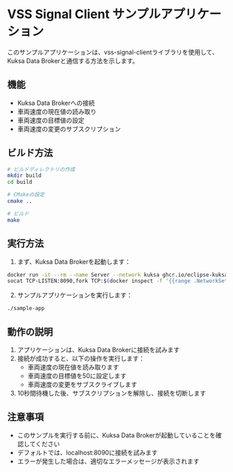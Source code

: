 # VSS Signal Client サンプルアプリケーション

このサンプルアプリケーションは、vss-signal-clientライブラリを使用して、Kuksa Data Brokerと通信する方法を示します。

## 機能

- Kuksa Data Brokerへの接続
- 車両速度の現在値の読み取り
- 車両速度の目標値の設定
- 車両速度の変更のサブスクリプション

## ビルド方法

```bash
# ビルドディレクトリの作成
mkdir build
cd build

# CMakeの設定
cmake ..

# ビルド
make
```

## 実行方法

1. まず、Kuksa Data Brokerを起動します：
```bash
docker run -it --rm --name Server --network kuksa ghcr.io/eclipse-kuksa/kuksa-databroker:0.5.0 --insecure enable-viss &
socat TCP-LISTEN:8090,fork TCP:$(docker inspect -f '{{range .NetworkSettings.Networks}}{{.IPAddress}}{{end}}' Server):8090 &
```

2. サンプルアプリケーションを実行します：
```bash
./sample-app
```

## 動作の説明

1. アプリケーションは、Kuksa Data Brokerに接続を試みます
2. 接続が成功すると、以下の操作を実行します：
   - 車両速度の現在値を読み取ります
   - 車両速度の目標値を50に設定します
   - 車両速度の変更をサブスクライブします
3. 10秒間待機した後、サブスクリプションを解除し、接続を切断します

## 注意事項

- このサンプルを実行する前に、Kuksa Data Brokerが起動していることを確認してください
- デフォルトでは、localhost:8090に接続を試みます
- エラーが発生した場合は、適切なエラーメッセージが表示されます 